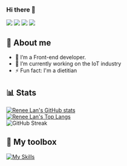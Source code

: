 ### Hi there 👋

[![](https://img.shields.io/badge/linkedin-%230077B5.svg?style=for-the-badge&logo=linkedin)](https://www.linkedin.com/in/ysl0628/)
[![](https://img.shields.io/badge/Instagram-E4405F?style=for-the-badge&logo=instagram&logoColor=white)](https://www.instagram.com/whatsulook/)
[![](https://img.shields.io/badge/Gmail-D14836?style=for-the-badge&logo=gmail&logoColor=white)](yihsinlan@gmail.com)
[![](https://img.shields.io/badge/Spotify-1ED760?style=for-the-badge&logo=spotify&logoColor=white)](https://open.spotify.com/user/ysl0628)

🍙 About me
---

- 🌱 I’m a Front-end developer.
- 🔭 I’m currently working on the IoT industry
- ⚡ Fun fact: I'm a dietitian

📊 Stats
---

[![Renee Lan's GitHub stats](https://github-readme-stats.vercel.app/api?username=ysl0628&theme=dark&card_width=495)](https://github.com/anuraghazra/github-readme-stats)
<br/>
[![Renee Lan's Top Langs](https://github-readme-stats.vercel.app/api/top-langs/?username=ysl0628&theme=dark&layout=compact&card_width=495)](https://github.com/anuraghazra/github-readme-stats)
<br/>
![GitHub Streak](https://github-readme-streak-stats.herokuapp.com/?user=ysl0628&theme=dark&count_private=true&bg_color=0d1116&title_color=ce09ec&text_color=a4aacb&icon_color=007ec6)

🧰 My toolbox
---
[![My Skills](https://skillicons.dev/icons?i=html,css,javascript,typescript,react,nextjs,materialui,tailwind,bootstrap,redux,prisma,docker,figma,firebase,nestjs,ps,illustrator&perline=5&theme=dark)](https://skillicons.dev)

<!--
**ysl0628/ysl0628** is a ✨ _special_ ✨ repository because its `README.md` (this file) appears on your GitHub profile.

Here are some ideas to get you started:

- 🔭 I’m currently working on ...
- 🌱 I’m currently learning ...
- 👯 I’m looking to collaborate on ...
- 🤔 I’m looking for help with ...
- 💬 Ask me about ...
- 📫 How to reach me: ...
- 😄 Pronouns: ...
- ⚡ Fun fact: ...
-->
